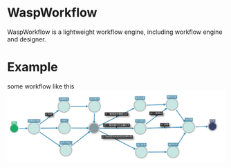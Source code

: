 # WaspWorkflow

WaspWorkflow is a lightweight workflow engine, including workflow engine and designer.

# Example

some workflow like this
![wf001](./ScreenShots/wf-001.png)
